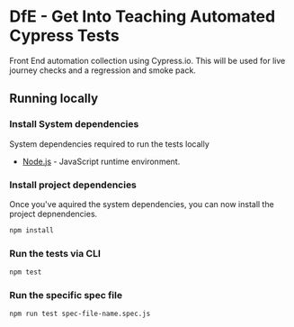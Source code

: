 # DfE - Get Into Teaching Automated Cypress Tests

Front End automation collection using Cypress.io. This will be used for live journey checks and a regression and smoke pack.

## Running locally

### Install System dependencies

System dependencies required to run the tests locally

- [Node.js](https://nodejs.org/en/download/package-manager/#windows) - JavaScript runtime environment.


### Install project dependencies

Once you've aquired the system dependencies, you can now install the project depnendencies.

```bash
npm install
```

### Run the tests via CLI

```bash
npm test
```

### Run the specific spec file

```bash
npm run test spec-file-name.spec.js
```

